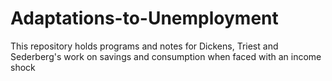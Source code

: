 # Adaptations-to-Unemployment
This repository holds programs and notes for Dickens, Triest and Sederberg's work on savings and consumption when faced with an income shock
